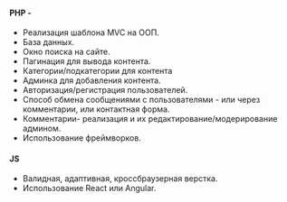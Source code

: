 #### PHP -
- Реализация шаблона MVC на ООП.
- База данных.
- Окно поиска на сайте.
- Пагинация для вывода контента. 
- Категории/подкатегории для контента
- Админка для добавления контента.
- Авторизация/регистрация пользователей.
- Способ обмена сообщениями с пользователями - или через комментарии, или контактная форма.
- Комментарии- реализация и их редактирование/модерирование админом.
- Использование фреймворков.

#### JS
- Валидная, адаптивная, кроссбраузерная верстка.
- Использование React или Angular.